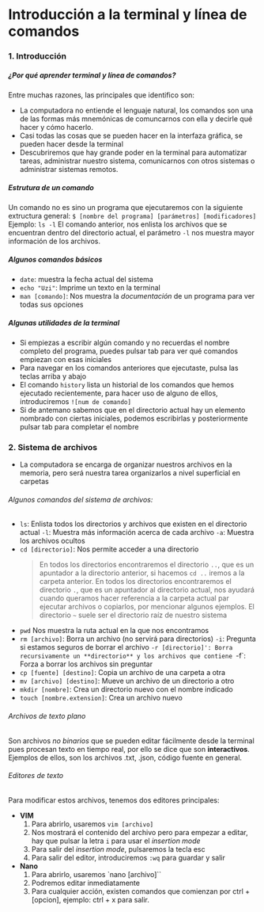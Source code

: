 # Introducción a la terminal y línea de comandos

### 1. Introducción

##### ¿Por qué aprender terminal y línea de comandos?
Entre muchas razones, las principales que identifico son:
* La computadora no entiende el lenguaje natural, los comandos son una de las formas más mnemónicas de comuncarnos con ella y decirle qué hacer y cómo hacerlo.
* Casi todas las cosas que se pueden hacer en la interfaza gráfica, se pueden hacer desde la terminal
* Descubriremos que hay grande poder en la terminal para automatizar tareas, administrar nuestro sistema, comunicarnos con otros sistemas o administrar sistemas remotos.

##### Estrutura de un comando
Un comando no es sino un programa que ejecutaremos con la siguiente extructura general:
`$ [nombre del programa] [parámetros] [modificadores]`
Ejemplo:
`ls -l`
El comando anterior, nos enlista los archivos que se encuentran dentro del directorio actual, el parámetro `-l` nos muestra mayor información de los archivos.

##### Algunos comandos básicos
* `date`: muestra la fecha actual del sistema
* `echo "Uzi"`: Imprime un texto en la terminal
* `man [comando]`: Nos muestra la *documentación* de un programa para ver todas sus opciones

##### Algunas utilidades de la terminal
* Si empiezas a escribir algún comando y no recuerdas el nombre completo del programa, puedes pulsar tab para ver qué comandos empiezan con esas iniciales
* Para navegar en los comandos anteriores que ejecutaste, pulsa las teclas arriba y abajo
* El comando `history` lista un historial de los comandos que hemos ejecutado recientemente, para hacer uso de alguno de ellos, introduciremos `![num de comando]`
* Si de antemano sabemos que en el directorio actual hay un elemento nombrado con ciertas iniciales, podemos escribirlas y posteriormente pulsar tab para completar el nombre

### 2. Sistema de archivos
* La computadora se encarga de organizar nuestros archivos en la memoria, pero será nuestra tarea organizarlos a nivel superficial en carpetas

###### Algunos comandos del sistema de archivos:
* `ls`: Enlista todos los directorios y archivos que existen en el directorio actual
  `-l`: Muestra más información acerca de cada archivo
  `-a`: Muestra los archivos ocultos
* `cd [directorio]`: Nos permite acceder a una directorio
  > En todos los directorios encontraremos el directorio `..`, que es un apuntador a la directorio anterior, si hacemos `cd ..` iremos a la carpeta anterior.
  > En todos los directorios encontraremos el directorio `.`, que es un apuntador al directorio actual, nos ayudará cuando queramos hacer referencia a la carpeta actual par ejecutar archivos o copiarlos, por mencionar algunos ejemplos.
  > El directorio `~` suele ser el directorio raíz de nuestro sistema
* `pwd` Nos muestra la ruta actual en la que nos encontramos
* `rm [archivo]`: Borra un archivo (no servirá para directorios)
  `-i`: Pregunta si estamos seguros de borrar el archivo
  `-r [directorio]': Borra recursivamente un **directorio** y los archivos que contiene
  `-f`: Forza a borrar los archivos sin preguntar
* `cp [fuente] [destino]`: Copia un archivo de una carpeta a otra
* `mv [archivo] [destino]`: Mueve un archivo de un directorio a otro
* `mkdir [nombre]`: Crea un directorio nuevo con el nombre indicado
* `touch [nombre.extension]`: Crea un archivo nuevo

###### Archivos de texto plano
Son archivos *no binarios* que se pueden editar fácilmente desde la terminal pues procesan texto en tiempo real, por ello se dice que son **interactivos**. Ejemplos de ellos, son los archivos .txt, .json, código fuente en general.

###### Editores de texto
Para modificar estos archivos, tenemos dos editores principales:
* **VIM**
  1. Para abrirlo, usaremos `vim [archivo]`
  2. Nos mostrará el contenido del archivo pero para empezar a editar, hay que pulsar la letra `i` para usar el *insertion mode*
  3. Para salir del *insertion mode*, pulsaremos la tecla esc
  4. Para salir del editor, introduciremos `:wq` para guardar y salir
* **Nano**
  1. Para abrirlo, usaremos `nano [archivo]``
  2. Podremos editar inmediatamente
  3. Para cualquier acción, existen comandos que comienzan por ctrl + [opcion], ejemplo: ctrl + x para salir.



